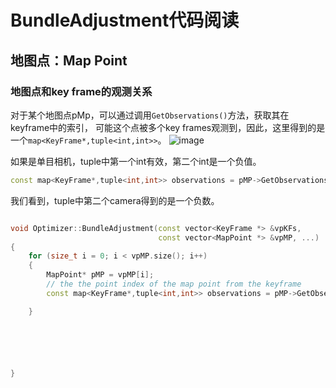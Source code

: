 # BundleAdjustment代码阅读




## 地图点：Map Point


### 地图点和key frame的观测关系

对于某个地图点pMp，可以通过调用`GetObservations()`方法，获取其在keyframe中的索引，
可能这个点被多个key frames观测到，因此，这里得到的是一个`map<KeyFrame*,tuple<int,int>>`。
![image](https://github.com/user-attachments/assets/2abda798-a9d9-4e3f-a053-2ee045b9ad93)

如果是单目相机，tuple中第一个int有效，第二个int是一个负值。
```cpp
const map<KeyFrame*,tuple<int,int>> observations = pMP->GetObservations();
```
我们看到，tuple中第二个camera得到的是一个负数。


```cpp

void Optimizer::BundleAdjustment(const vector<KeyFrame *> &vpKFs,
                                 const vector<MapPoint *> &vpMP, ...)
{
    for (size_t i = 0; i < vpMP.size(); i++)
    {
        MapPoint* pMP = vpMP[i];
        // the the point index of the map point from the keyframe
        const map<KeyFrame*,tuple<int,int>> observations = pMP->GetObservations();

    }






}


```

